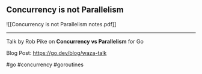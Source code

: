 ## Concurrency is not Parallelism

![[Concurrency is not Parallelism notes.pdf]]

---

Talk by Rob Pike on **Concurrency vs Parallelism** for Go

Blog Post: https://go.dev/blog/waza-talk

#go #concurrency #goroutines
